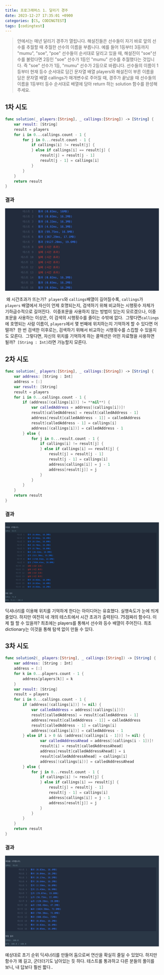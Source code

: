 ```yaml
---
title: 프로그래머스 1. 달리기 경주
date: 2023-12-27 17:35:01 +0900
categories: [CS, CODINGTEST]
tags: [codingtest]
---
```


>얀에서는 매년 달리기 경주가 열립니다. 해설진들은 선수들이 자기 바로 앞의 선수를 추월할 때 추월한 선수의 이름을 부릅니다. 예를 들어 1등부터 3등까지 "mumu", "soe", "poe" 선수들이 순서대로 달리고 있을 때, 해설진이 "soe"선수를 불렀다면 2등인 "soe" 선수가 1등인 "mumu" 선수를 추월했다는 것입니다. 즉 "soe" 선수가 1등, "mumu" 선수가 2등으로 바뀝니다.
선수들의 이름이 1등부터 현재 등수 순서대로 담긴 문자열 배열 players와 해설진이 부른 이름을 담은 문자열 배열 callings가 매개변수로 주어질 때, 경주가 끝났을 때 선수들의 이름을 1등부터 등수 순서대로 배열에 담아 return 하는 solution 함수를 완성해주세요.


## 1차 시도
```swift
func solution(_ players:[String], _ callings:[String]) -> [String] {
    var result: [String]
    result = players
    for i in 0...callings.count - 1 {
        for j in 0...result.count - 1 {
            if callings[i] != result[j] {
            } else if callings[i] == result[j] {
                result[j] = result[j - 1]
                result[j - 1] = callings[i]
            }
        }
    }
    return result
}
```

### 결과
![image](/assets/img/racing_1st_result.JPG)

 왜 시간초과가 뜨는가?
 `players`와 `callings`배열이 길어질수록, `callings`가 `players` 배열에서 자신이 언제 호명되는지, 검색하기 위해 비교하는 시행횟수 자체가 기하급수적으로 길어진다.
 이중포문을 사용하지 않는 방법이 있는지 모르겠으나, 이중포문을 사용하는 이상은, 이 검색의 시행횟수를 줄이는 수밖에 없다.
 그렇다면`callings`에 호명되는 사람 이름이, `players`에서 몇 번째에 위치하는지 기억하게 할 수 있다면 어떨까?
 한 번 검색한 이후로는, 검색하기 위해서 비교하는 시행횟수를 스킵할 수 있을지도 모른다.
 그렇다면, 자신의 위치를 기억하게 하는 콜렉션은 어떤 자료형을 사용하면 될까?
 `[String : Int]`라면 가능할지 모른다.

## 2차 시도

```swift
func solution(_ players:[String], _ callings:[String]) -> [String] {
    var address: [String : Int]
    address = [:]
    var result: [String]
    result = players
    for i in 0...callings.count - 1 {
        if (address[(callings[i])] != **nil**) {
            var calledAddress = address[(callings[i])]!
            result[calledAddress] = result[calledAddress - 1]
            address[result[calledAddress - 1]] = calledAddress
            result[calledAddress - 1] = callings[i]
            address[(callings[i])] = calledAddress - 1
        } else {
            for j in 0...result.count - 1 {
                if callings[i] != result[j] {
                } else if callings[i] == result[j] {
                    result[j] = result[j - 1]
                    result[j - 1] = callings[i]
                    address[callings[i]] = j - 1
                    address[result[j]] = j
                }
            }
        }
    }
    return result
}
```

### 결과
![image](/assets/img/racing_2nd_result.png)

딕셔너리를 이용해 위치를 기억하게 한다는 아이디어는 유효했다.
실행속도가 눈에 띄게 줄었다.
하지만 여전히 네 개의 테스트에서 시간 초과가 출력된다.
75점짜리 함수다.
이제 뭘 할 수 있을까?
최초에는 players를 통해서 선수와 등수 배열이 주어진다. 최초 dictionary는 이것을 통해 탐색 없이 만들 수 있다.

## 3차 시도

```swift
func solution2(_ players:[String], _ callings:[String]) -> [String] {
    var address: [String : Int]
    address = [:]
    for k in 0...players.count - 1 {
        address[players[k]] = k
    }
    var result: [String]
    result = players
    for i in 0...callings.count - 1 {
        if (address[(callings[i])] != nil) {
            var calledAddress = address[(callings[i])]! 
            result[calledAddress] = result[calledAddress - 1]
            address[result[calledAddress - 1]] = calledAddress
            result[calledAddress - 1] = callings[i]
            address[(callings[i])] = calledAddress - 1
        } else if i > 0 && (address[(callings[i - 1])] != nil) {
                var calledAddressAhead = address[(callings[i - 1])]! 
                result[i] = result[calledAddressAhead]
                address[result[calledAddressAhead]] = i
                result[calledAddressAhead] = callings[i]
                address[(callings[i])] = calledAddressAhead
        } else {
            for j in 0...result.count - 1 {
                if callings[i] != result[j] {
                } else if callings[i] == result[j] {
                    result[j] = result[j - 1]
                    result[j - 1] = callings[i]
                    address[callings[i]] = j - 1
                    address[result[j]] = j
                }
            }
        }
    }
    return result
}
```

### 결과
![image](/assets/img/racing_3rd_result.png)

예상대로 초기 순위 딕셔너리를 만들어 둠으로써 연산을 확실히 줄일 수 있었다.
하지만 함수가 꽤 길고, 군더더기도 남아있는 듯 하다.
테스트롤 통과하고 다른 분들의 풀이를 보니, 내 답보다 훨씬 짧다..